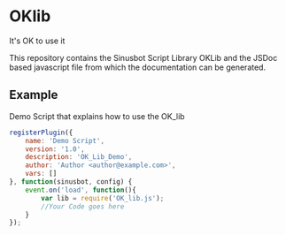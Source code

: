 # OKlib

It's OK to use it

This repository contains the Sinusbot Script Library OKLib and the JSDoc based javascript file from which the documentation can be generated.

## Example

Demo Script that explains how to use the OK_lib


```javascript
registerPlugin({
    name: 'Demo Script',
    version: '1.0',
    description: 'OK_Lib_Demo',
    author: 'Author <author@example.com>',
    vars: []
}, function(sinusbot, config) {
    event.on('load', function(){
        var lib = require('OK_lib.js');
        //Your Code goes here
    }
});
```


